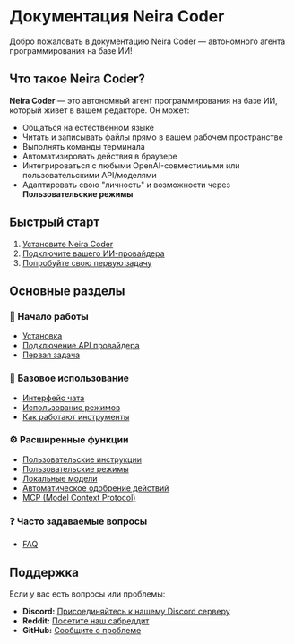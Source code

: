 # Документация Neira Coder

Добро пожаловать в документацию Neira Coder — автономного агента программирования на базе ИИ!

## Что такое Neira Coder?

**Neira Coder** — это автономный агент программирования на базе ИИ, который живет в вашем редакторе. Он может:

- Общаться на естественном языке
- Читать и записывать файлы прямо в вашем рабочем пространстве
- Выполнять команды терминала
- Автоматизировать действия в браузере
- Интегрироваться с любыми OpenAI-совместимыми или пользовательскими API/моделями
- Адаптировать свою "личность" и возможности через **Пользовательские режимы**

## Быстрый старт

1. [Установите Neira Coder](./getting-started/installing.md)
2. [Подключите вашего ИИ-провайдера](./getting-started/connecting-api-provider.md)
3. [Попробуйте свою первую задачу](./getting-started/your-first-task.md)

## Основные разделы

### 🚀 Начало работы

- [Установка](./getting-started/installing.md)
- [Подключение API провайдера](./getting-started/connecting-api-provider.md)
- [Первая задача](./getting-started/your-first-task.md)

### 📖 Базовое использование

- [Интерфейс чата](./basic-usage/the-chat-interface.md)
- [Использование режимов](./basic-usage/using-modes.md)
- [Как работают инструменты](./basic-usage/how-tools-work.md)

### ⚙️ Расширенные функции

- [Пользовательские инструкции](./advanced-usage/custom-instructions.md)
- [Пользовательские режимы](./advanced-usage/custom-modes.md)
- [Локальные модели](./advanced-usage/local-models.md)
- [Автоматическое одобрение действий](./advanced-usage/auto-approving-actions.md)
- [MCP (Model Context Protocol)](./advanced-usage/mcp.md)

### ❓ Часто задаваемые вопросы

- [FAQ](./faq.md)

## Поддержка

Если у вас есть вопросы или проблемы:

- **Discord:** [Присоединяйтесь к нашему Discord серверу](https://discord.gg/neiracoder)
- **Reddit:** [Посетите наш сабреддит](https://www.reddit.com/r/NeiraCoder)
- **GitHub:** [Сообщите о проблеме](https://github.com/NeiraCoderInc/Neira-Coder/issues)
